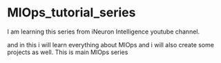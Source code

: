# MlOps_tutorial_series


I am learning this series from iNeuron Intelligence youtube channel.

and in this i will learn everything about MlOps and i will also create some projects as well.
This is main MlOps series